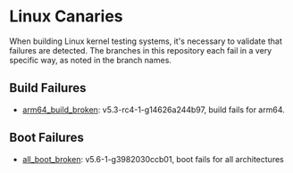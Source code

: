 # Linux Canaries

When building Linux kernel testing systems, it's necessary to validate that
failures are detected. The branches in this repository each fail in a very
specific way, as noted in the branch names.

## Build Failures

- [arm64_build_broken](https://github.com/Linaro/linux-canaries/tree/arm64_build_broken):
  v5.3-rc4-1-g14626a244b97, build fails for arm64.

## Boot Failures

- [all_boot_broken](https://github.com/Linaro/linux-canaries/tree/all_boot_broken):
  v5.6-1-g3982030ccb01, boot fails for all architectures
